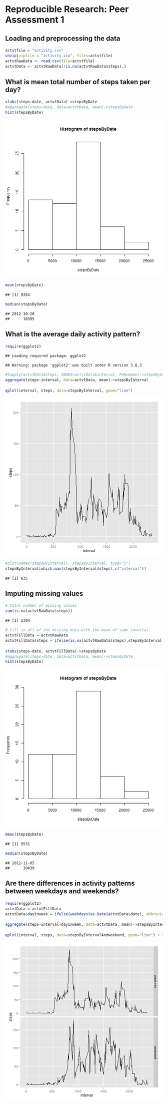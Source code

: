 # Reproducible Research: Peer Assessment 1


## Loading and preprocessing the data

```r
actvtfile = "activity.csv"
unzip(zipfile = "activity.zip", files=actvtfile)
actvtRawData <- read.csv(file=actvtfile)
actvtData <- actvtRawData[!is.na(actvtRawData$steps),]
```

## What is mean total number of steps taken per day?

```r
xtabs(steps~date, actvtData)->stepsByDate
#aggregate(steps~date, data=actvtData, mean)->stepsByDate
hist(stepsByDate)
```

![plot of chunk unnamed-chunk-2](figure/unnamed-chunk-2.png) 

```r
mean(stepsByDate)
```

```
## [1] 9354
```

```r
median(stepsByDate)
```

```
## 2012-10-20 
##      10395
```

## What is the average daily activity pattern?


```r
require(ggplot2)
```

```
## Loading required package: ggplot2
```

```
## Warning: package 'ggplot2' was built under R version 3.0.3
```

```r
#tapply(actvtData$steps, INDEX=actvtData$interval, FUN=mean)->stepsByInterval
aggregate(steps~interval, data=actvtData, mean)->stepsByInterval

qplot(interval, steps, data=stepsByInterval, geom="line")
```

![plot of chunk unnamed-chunk-3](figure/unnamed-chunk-3.png) 

```r
#plot(names(stepsByInterval), stepsByInterval, type="l")
stepsByInterval[which.max(stepsByInterval$steps),c("interval")]
```

```
## [1] 835
```


## Imputing missing values

```r
# total number of missing values
sum(is.na(actvtRawData$steps))
```

```
## [1] 2304
```

```r
# fill in all of the missing data with the mean of same invertal
actvtFillData = actvtRawData
actvtFillData$steps = ifelse(is.na(actvtRawData$steps),stepsByInterval[stepsByInterval$interval==actvtRawData$interval,"steps"],actvtRawData$steps)

xtabs(steps~date, actvtFillData)->stepsByDate
#aggregate(steps~date, data=actvtData, mean)->stepsByDate
hist(stepsByDate)
```

![plot of chunk unnamed-chunk-4](figure/unnamed-chunk-4.png) 

```r
mean(stepsByDate)
```

```
## [1] 9531
```

```r
median(stepsByDate)
```

```
## 2012-11-05 
##      10439
```


## Are there differences in activity patterns between weekdays and weekends?

```r
require(ggplot2)
actvtData = actvtFillData
actvtData$dayinweek = ifelse(weekdays(as.Date(actvtData$date), abbreviate=TRUE) %in% c("周六", "周日"),"weekend","weekday")

aggregate(steps~interval+dayinweek, data=actvtData, mean)->stepsByIntervalAndweekend

qplot(interval, steps, data=stepsByIntervalAndweekend, geom="line") + facet_grid(dayinweek ~ ., scales="free_y")
```

![plot of chunk unnamed-chunk-5](figure/unnamed-chunk-5.png) 
